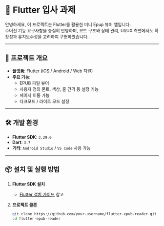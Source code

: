 # 📘 Flutter 입사 과제

안녕하세요, 이 프로젝트는 Flutter를 활용한 미니 Epup 뷰어 앱입니다.  
주어진 기능 요구사항을 충실히 반영하며, 코드 구조와 상태 관리, UI/UX 측면에서도 확장성과 유지보수성을 고려하여 구현하였습니다.

---

## 🧩 프로젝트 개요

- **플랫폼**: Flutter (iOS / Android / Web 지원)
- **주요 기능**:
    - EPUB 파일 뷰어
    - 사용자 정의 폰트, 색상, 줄 간격 등 설정 기능
    - 페이지 이동 가능 
    - 다크모드 / 라이트 모드 설정

---

## 🛠️ 개발 환경

- **Flutter SDK**: `3.29.0`
- **Dart**: `3.7`
- **기타**: `Android Studio` / `VS Code` 사용 가능

---

## 📦 설치 및 실행 방법

1. **Flutter SDK 설치**
    - [Flutter 설치 가이드](https://docs.flutter.dev/get-started/install) 참고

2. **프로젝트 클론**
   ```bash
   git clone https://github.com/your-username/flutter-epub-reader.git
   cd flutter-epub-reader
